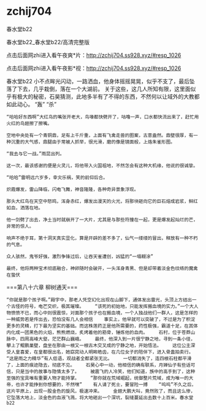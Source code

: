 # zchij704
春水堂b22

春水堂b22_春水堂b22/高清完整版

点击后面网zhi进入看午夜爽*片：http://zchij704.ss928.xyz/#resp_1026

点击后面网zhi进入看午夜影*视：http://zchij704.ss928.xyz/#resp_1026

春水堂b22    小不点眸光闪动，一路洒血，他身体摇摇晃晃，似乎不支了，最后坠落了下去，几乎栽倒，落在一个大湖前。    关于这些，这几人所知有限，这里面似乎有极大的秘密，石昊猜测，此地多半有了不得的东西，不然何以让域外的大教都如此动心。    “轰”    “杀”

    “哈哈好东西啊”大红鸟的嘴张开老大，鸟喙都快劈开了，咕噜一声，口水都快流出来了，赶忙用火红的鸟翅擦了擦嘴。

    空地中央处有一个青铜鼎，足有上千斤重，上面有飞禽走兽的图案，古意盎然。鼎壁很厚，有一种沉重的大气感，鼎腿由于常被人抓举，很光滑，磨的像是镜面般，上烙朱雀形图。

    “我去与它一战。”雨昆出列。

    这一次，最该感谢的便是火灵儿，将他带入火国祖地，不然怎会有这种大机缘，他说的很诚挚。

    “哈哈”雷明远六岁多，幸灾乐祸，笑的前仰后合。

    炽霞爆发，雷山降临，闪电飞舞，神音隆隆，各种奇异景象浮现。

    那头大红鸟在天空中怒鸣，浑身赤红，爆发出漫天的火光，将那块砸向它的巨石熔成岩浆，鲜红如血，洒落在地。

    他一剑劈了出去，净土当时就崩开了一大片，尤其是与那些符撞在一起，更是爆发起灿烂的芒，非常的惊人。

    响声不绝于耳，第十洞天真实显化，算是开辟的差不多了，仙气一缕缕的冒出，释放有一种不朽的气息。

    众人骇然，鬼爷好强，激烈争锋过后，让吞天雀遭创，凶猛的“一塌糊涂”

    最终，他将两种宝术彻底融合，神卵随时会破开，一头浑身青黑、但是却带着淡金色纹络的魔禽在蛰伏

===第八十六章 柳树通天===

    “你就是那个孩子啊。”殿宇中，那老人凭空幻化出现在山脚下，通体发出雷光，头顶上方结出一个古怪的符号，电芒交织，极其璀璨。    “该死的初始地，只能发挥搬血境的实力。”一个大人物愤愤不已，而心中则很震惊，对面那个孩子也在搬血境，一个人独战他们一群人，这是怎样的一种威势若是传出去，恐怕没有几人会相信    事实上，他早就可以突破了，不过是为了积淀更多的灵精，打下最为坚实的基础。而这株莲药正是他所需要的，药性极强，霸道十足，在其体内化成一团黑色的火焰，熊熊燃烧，炙烤着他的筋骨，锤炼他的血肉。    石村，位于苍莽山脉中，四周高峰大壑，茫茫群山巍峨。    最终，他深入到一片很宁静之地，寻到一条小径，攀上了鲲鹏巢壁，盘坐在那由一根又一根古木交叉成的宁静之地，开始悟法。    这位公主深受人皇喜爱，在皇都很出名，她窈窕动人明眸皓齿，在几位女子的陪伴下，进入骨蛊拍卖行。    “这是雨之力精华”有人低语，观战者全都紧张无比。    一切都消失了，连四根石柱都平滑了，上面的痕迹隐去，彻底不见。    石昊心中一动，他相信的确有联系，月婵仙子有些话可信，只是当中的故事与隐情太多了。    被震飞的人冷笑，他们知道，族中的高手到了，这种至强的宝具唯有重要人物才能持掌。    “那你就在荒域崛起，统御整片荒域，成为唯一的大帝，也许才能挣到你想要的，不然嘿”    有人请了死士，要冒险一搏    “呜呜”不久之后，这片平原上，出现一股金色的旋风，极速冲来。    金翅大鹏大叫，竟然败了，而且这么惨，它坠落大地上，淡金色的血液飞溅，将大地砸出一个深坑，裂缝蔓延出去数十上百米。春水堂b22
